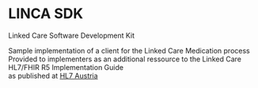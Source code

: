 # LINCA SDK
Linked Care Software Development Kit

Sample implementation of a client for the Linked Care Medication process  
Provided to implementers as an additional ressource to the Linked Care HL7/FHIR R5 Implementation Guide  
as published at [HL7 Austria](https://fhir.hl7.at/r5-LinkedCare-main/index.html)
